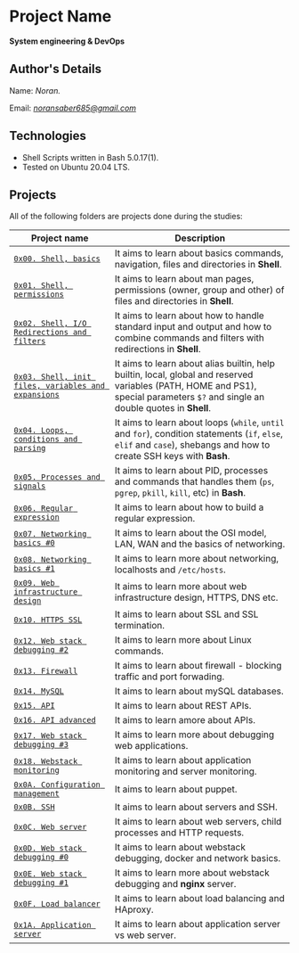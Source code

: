 # Project Name
**System engineering & DevOps**

## Author's Details
Name: *Noran.*

Email: *noransaber685@gmail.com*

## Technologies
* Shell Scripts written in Bash 5.0.17(1).
* Tested on Ubuntu 20.04 LTS.

## Projects
All of the following folders are projects done during the studies:

| Project name | Description |
| ------------ | ----------- |
| [`0x00. Shell, basics`](https://github.com/wendymunyasi/alx-system_engineering-devops/tree/master/0x00-shell_basics) | It aims to learn about basics commands, navigation, files and directories in **Shell**.|
| [`0x01. Shell, permissions`](https://github.com/wendymunyasi/alx-system_engineering-devops/tree/master/0x01-shell_permissions) | It aims to learn about man pages, permissions (owner, group and other) of files and directories in **Shell**.|
| [`0x02. Shell, I/O Redirections and filters`](https://github.com/wendymunyasi/alx-system_engineering-devops/tree/master/0x02-shell_redirections) | It aims to learn about how to handle standard input and output and how to combine commands and filters with redirections in **Shell**.|
| [`0x03. Shell, init files, variables and expansions`](https://github.com/wendymunyasi/alx-system_engineering-devops/tree/master/0x03-shell_variables_expansions) | It aims to learn about alias builtin, help builtin, local, global and reserved variables (PATH, HOME and PS1), special parameters `$?` and single an double quotes in **Shell**.|
| [`0x04. Loops, conditions and parsing`](https://github.com/wendymunyasi/alx-system_engineering-devops/tree/master/0x04-loops_conditions_and_parsing) | It aims to learn about loops (`while`, `until` and `for`), condition statements (`if`, `else`, `elif` and `case`), shebangs and how to create SSH keys with **Bash**.|
| [`0x05. Processes and signals`](https://github.com/wendymunyasi/alx-system_engineering-devops/tree/master/0x05-processes_and_signals) | It aims to learn about PID, processes and commands that handles them (`ps`, `pgrep`, `pkill`, `kill`, etc) in **Bash**.|
| [`0x06. Regular expression`](https://github.com/wendymunyasi/alx-system_engineering-devops/tree/master/0x06-regular_expressions) | It aims to learn about how to build a regular expression.|
| [`0x07. Networking basics #0`](https://github.com/wendymunyasi/alx-system_engineering-devops/tree/master/0x07-networking_basics) | It aims to learn about the OSI model, LAN, WAN and the basics of networking.|
| [`0x08. Networking basics #1`](https://github.com/wendymunyasi/alx-system_engineering-devops/tree/master/0x08-networking_basics_2) | It aims to learn more about networking, localhosts and `/etc/hosts`.|
| [`0x09. Web infrastructure design`](https://github.com/wendymunyasi/alx-system_engineering-devops/tree/master/0x09-web_infrastructure_design) | It aims to learn more about web infrastructure design, HTTPS, DNS etc.|
| [`0x10. HTTPS SSL`](https://github.com/wendymunyasi/alx-system_engineering-devops/tree/master/0x10-https_ssl) | It aims to learn about SSL and SSL termination.|
| [`0x12. Web stack debugging #2`](https://github.com/wendymunyasi/alx-system_engineering-devops/tree/master/0x12-web_stack_debugging_2) | It aims to learn more about Linux commands.|
| [`0x13. Firewall`](https://github.com/wendymunyasi/alx-system_engineering-devops/tree/master/0x13-firewall) | It aims to learn about firewall - blocking traffic and port forwading.|
| [`0x14. MySQL`](https://github.com/wendymunyasi/alx-system_engineering-devops/tree/master/0x14-mysql) | It aims to learn about mySQL databases.|
| [`0x15. API`](https://github.com/wendymunyasi/alx-system_engineering-devops/tree/master/0x15-api) | It aims to learn about REST APIs.|
| [`0x16. API advanced`](https://github.com/wendymunyasi/alx-system_engineering-devops/tree/master/0x16-api_advanced) | It aims to learn amore about APIs.|
| [`0x17. Web stack debugging #3`](https://github.com/wendymunyasi/alx-system_engineering-devops/tree/master/0x17-web_stack_debugging_3) | It aims to learn more about debugging web applications.|
| [`0x18. Webstack monitoring`](https://github.com/wendymunyasi/alx-system_engineering-devops/tree/master/0x18-webstack_monitoring) | It aims to learn about application monitoring and server monitoring.|
| [`0x0A. Configuration management`](https://github.com/wendymunyasi/alx-system_engineering-devops/tree/master/0x0A-configuration_management) | It aims to learn about puppet.|
| [`0x0B. SSH`](https://github.com/wendymunyasi/alx-system_engineering-devops/tree/master/0x0B-ssh) | It aims to learn about servers and SSH.|
| [`0x0C. Web server`](https://github.com/wendymunyasi/alx-system_engineering-devops/tree/master/0x0C-web_server) | It aims to learn about web servers, child processes and HTTP requests.|
| [`0x0D. Web stack debugging #0`](https://github.com/wendymunyasi/alx-system_engineering-devops/tree/master/0x0D-web_stack_debugging_0) | It aims to learn about webstack debugging, docker and network basics.|
| [`0x0E. Web stack debugging #1`](https://github.com/wendymunyasi/alx-system_engineering-devops/tree/master/0x0E-web_stack_debugging_1) | It aims to learn more about webstack debugging and **nginx** server.|
| [`0x0F. Load balancer`](https://github.com/wendymunyasi/alx-system_engineering-devops/tree/master/0x0F-load_balancer) | It aims to learn about load balancing and HAproxy.|
| [`0x1A. Application server`](https://github.com/wendymunyasi/alx-system_engineering-devops/tree/master/0x1A-application_server) | It aims to learn about application server vs web server.|
